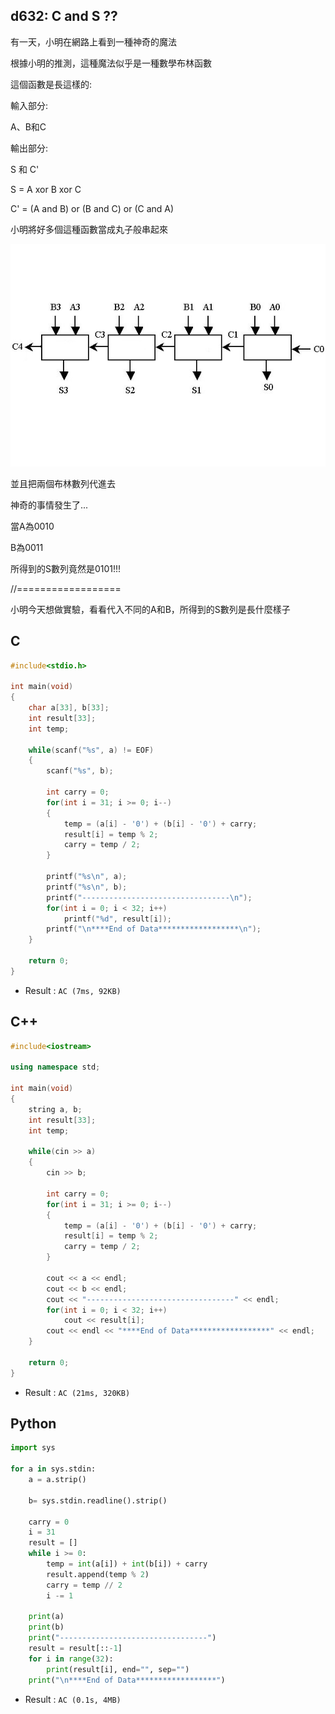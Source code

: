 ## d632: C and S ??
有一天，小明在網路上看到一種神奇的魔法

根據小明的推測，這種魔法似乎是一種數學布林函數

這個函數是長這樣的:

輸入部分:

 A、B和C

輸出部分:

S 和 C'

S =  A xor B xor C

C' = (A and B) or (B and C) or (C and A)

小明將好多個這種函數當成丸子般串起來

![d632](https://github.com/Offliners/ZeroJugde-writeup/blob/master/%E5%8E%9F%E5%89%B5%E4%B8%8D%E5%88%86%E9%A1%9E%E9%A1%8C%E5%BA%AB/Contents/d632/d632.png)

並且把兩個布林數列代進去

神奇的事情發生了...

當A為0010

   B為0011

所得到的S數列竟然是0101!!!

//==================

小明今天想做實驗，看看代入不同的A和B，所得到的S數列是長什麼樣子

## C
```C
#include<stdio.h>

int main(void)
{
	char a[33], b[33];
	int result[33];
	int temp;
	
	while(scanf("%s", a) != EOF)
	{
		scanf("%s", b);
		
		int carry = 0;
		for(int i = 31; i >= 0; i--)
		{
			temp = (a[i] - '0') + (b[i] - '0') + carry;
			result[i] = temp % 2;
			carry = temp / 2;
		}
		
		printf("%s\n", a);
		printf("%s\n", b);
		printf("---------------------------------\n");
		for(int i = 0; i < 32; i++)
			printf("%d", result[i]);
		printf("\n****End of Data******************\n");
	}
	
	return 0;
}
```
 * Result : `AC (7ms, 92KB)`

## C++
```C++
#include<iostream>

using namespace std;

int main(void)
{
	string a, b;
	int result[33];
	int temp;
	
	while(cin >> a)
	{
		cin >> b;
		
		int carry = 0;
		for(int i = 31; i >= 0; i--)
		{
			temp = (a[i] - '0') + (b[i] - '0') + carry;
			result[i] = temp % 2;
			carry = temp / 2;
		}
		
		cout << a << endl;
		cout << b << endl;
		cout << "---------------------------------" << endl;
		for(int i = 0; i < 32; i++)
			cout << result[i];
		cout << endl << "****End of Data******************" << endl;
	}
	
	return 0;
}
```
 * Result : `AC (21ms, 320KB)`

## Python
```python
import sys

for a in sys.stdin:
    a = a.strip()

    b= sys.stdin.readline().strip()

    carry = 0
    i = 31
    result = []
    while i >= 0:
        temp = int(a[i]) + int(b[i]) + carry
        result.append(temp % 2)
        carry = temp // 2
        i -= 1
    
    print(a)
    print(b)
    print("---------------------------------")
    result = result[::-1]
    for i in range(32):
        print(result[i], end="", sep="")
    print("\n****End of Data******************")
```
 * Result : `AC (0.1s, 4MB)`
